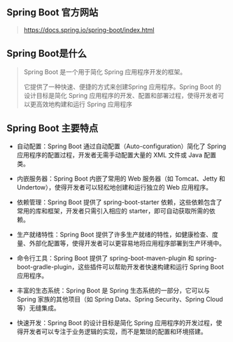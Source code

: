 ## Spring Boot 官方网站
> https://docs.spring.io/spring-boot/index.html

## Spring Boot是什么
> Spring Boot 是一个用于简化 Spring 应用程序开发的框架。
> 
> 它提供了一种快速、便捷的方式来创建Spring 应用程序。Spring Boot 的设计目标是简化 Spring 应用程序的开发、配置和部署过程，使得开发者可以更高效地构建和运行 Spring 应用程序

## Spring Boot 主要特点
- 自动配置：Spring Boot 通过自动配置（Auto-configuration）简化了 Spring 应用程序的配置过程，开发者无需手动配置大量的 XML 文件或 Java 配置类。

- 内嵌服务器：Spring Boot 内嵌了常用的 Web 服务器（如 Tomcat、Jetty 和 Undertow），使得开发者可以轻松地创建和运行独立的 Web 应用程序。

- 依赖管理：Spring Boot 提供了 spring-boot-starter 依赖，这些依赖包含了常用的库和框架，开发者只需引入相应的 starter，即可自动获取所需的依赖。

- 生产就绪特性：Spring Boot 提供了许多生产就绪的特性，如健康检查、度量、外部化配置等，使得开发者可以更容易地将应用程序部署到生产环境中。

- 命令行工具：Spring Boot 提供了 spring-boot-maven-plugin 和 spring-boot-gradle-plugin，这些插件可以帮助开发者快速构建和运行 Spring Boot 应用程序。

- 丰富的生态系统：Spring Boot 是 Spring 生态系统的一部分，它可以与 Spring 家族的其他项目（如 Spring Data、Spring Security、Spring Cloud 等）无缝集成。

- 快速开发：Spring Boot 的设计目标是简化 Spring 应用程序的开发过程，使得开发者可以专注于业务逻辑的实现，而不是繁琐的配置和环境搭建。
